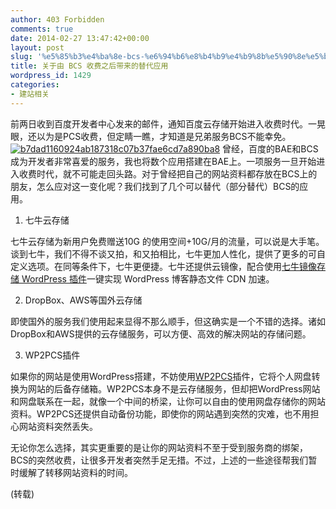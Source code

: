 ```yaml
---
author: 403 Forbidden
comments: true
date: 2014-02-27 13:47:42+00:00
layout: post
slug: '%e5%85%b3%e4%ba%8e-bcs-%e6%94%b6%e8%b4%b9%e4%b9%8b%e5%90%8e%e5%b8%a6%e6%9d%a5%e7%9a%84%e6%9b%bf%e4%bb%a3%e5%ba%94%e7%94%a8'
title: 关于由 BCS 收费之后带来的替代应用
wordpress_id: 1429
categories:
- 建站相关
---
```

前两日收到百度开发者中心发来的邮件，通知百度云存储开始进入收费时代。一晃眼，还以为是PCS收费，但定睛一瞧，才知道是兄弟服务BCS不能幸免。
[![b7dad1160924ab187318c07b37fae6cd7a890ba8](/uploads/2014/02/b7dad1160924ab187318c07b37fae6cd7a890ba8.jpg)](/uploads/2014/02/b7dad1160924ab187318c07b37fae6cd7a890ba8.jpg)
曾经，百度的BAE和BCS成为开发者非常喜爱的服务，我也将数个应用搭建在BAE上。一项服务一旦开始进入收费时代，就不可能走回头路。对于曾经把自己的网站资料都存放在BCS上的朋友，怎么应对这一变化呢？我们找到了几个可以替代（部分替代）BCS的应用。

1. 七牛云存储

七牛云存储为新用户免费赠送10G 的使用空间+10G/月的流量，可以说是大手笔。谈到七牛，我们不得不谈又拍，和又拍相比，七牛更加人性化，提供了更多的可自定义选项。在同等条件下，七牛更便捷。七牛还提供云镜像，配合使用[七牛镜像存储 WordPress 插件](http://blog.wpjam.com/project/wpjam-qiniutek/)一键实现 WordPress 博客静态文件 CDN 加速。

2. DropBox、AWS等国外云存储

即使国外的服务我们使用起来显得不那么顺手，但这确实是一个不错的选择。诸如DropBox和AWS提供的云存储服务，可以方便、高效的解决网站的存储问题。

3. WP2PCS插件

如果你的网站是使用WordPress搭建，不妨使用[WP2PCS](http://www.wp2pcs.com/)插件，它将个人网盘转换为网站的后备存储箱。WP2PCS本身不是云存储服务，但却把WordPress网站和网盘联系在一起，就像一个中间的桥梁，让你可以自由的使用网盘存储你的网站资料。WP2PCS还提供自动备份功能，即使你的网站遇到突然的灾难，也不用担心网站资料突然丢失。

无论你怎么选择，其实更重要的是让你的网站资料不至于受到服务商的绑架，BCS的突然收费，让很多开发者突然手足无措。不过，上述的一些途径帮我们暂时缓解了转移网站资料的时间。

(转载)
